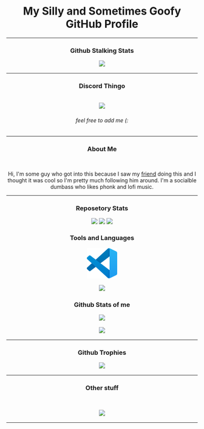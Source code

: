 <div align="center">

# My Silly and Sometimes Goofy GitHub Profile

<hr style="page-break-after: always; border-color: #98FF98;">

### Github Stalking Stats

[<img src="https://komarev.com/ghpvc/?username=SugnaXD">](https://www.youtube.com/watch?v=dQw4w9WgXcQ)

<hr style="page-break-after: always; border-color: #98FF98;">

### Discord Thingo 

</br>
<img src="https://discord.c99.nl/widget/theme-3/603554299485880331.png">

###### feel free to add me   (:
<hr style="page-break-after: always; border-color: #98FF98;">

### About Me
</br>

Hi, I'm some guy who got into this because I saw my [friend](https://github.com/Kathund) doing this and I thought it was cool so I'm pretty much following him around.
I'm a socialble dumbass who likes phonk and lofi music.
<hr style="page-break-after: always; border-color: #98FF98;">

### Reposetory Stats
[<img src="https://github-readme-stats.vercel.app/api/pin/?username=SugnaXD&repo=SugnaXD&theme=midnight-purple&hide_border=true">](https://github.com/SugnaXD/SugnaXD)
[<img src="https://github-readme-stats.vercel.app/api/pin/?username=SugnaXD&repo=funnywebsite&theme=midnight-purple&hide_border=true">](https://github.com/SugnaXD/funnywebsite)
[<img src="https://github-readme-stats.vercel.app/api/pin/?username=SugnaXD&repo=Dbot-in-dev-&theme=midnight-purple&hide_border=true">](https://github.com/SugnaXD/SugnaXD)


### Tools and Languages
[<img src="https://github.com/SugnaXD/SugnaXD/blob/main/assests/icons/visual_studio_code.png?raw=true" width="80" height="80">](https://code.visualstudio.com/)

[<img src="https://github-readme-stats.vercel.app/api/top-langs/?username=anuraghazra&layout=pie">](https://en.wikipedia.org/wiki/Pie_chart)
### Github Stats of me
[<img src="https://github-readme-stats.vercel.app/api?username=SugnaXD&show_icons=true&theme=midnight-purple&hide_border=true">](https://simple.wikipedia.org/wiki/Grade_(education))

[<img src="https://github-readme-streak-stats.herokuapp.com/?user=SugnaXD&hide_border=true">](https://www.urbandictionary.com/define.php?term=Streak)
<hr style="page-break-after: always; border-color: #98FF98;">
  
### Github Trophies
[<img src="https://github-profile-trophy.vercel.app/?username=SugnaXD&theme=discord&no-frame=true&no-bg=false&margin-w=4">](https://en.wiktionary.org/wiki/trophy)

<hr style="page-break-after: always; border-color: #98FF98;">

### Other stuff
<p>
</br>

[<img src="https://spotify-github-profile.vercel.app/api/view?uid=ejfdth0l196xx1krf2ufbwim0&cover_image=true&theme=default&show_offline=false&background_color=000000&interchange=false&bar_color=98ff98&bar_color_cover=false">](https://github.com/kittinan/spotify-github-profile)

<hr style="page-break-after: always; border-color: #98FF98;">
</div>